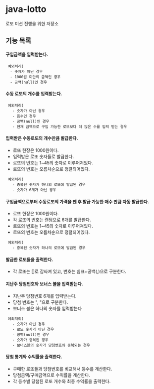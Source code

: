 # java-lotto
로또 미션 진행을 위한 저장소

## 기능 목록
#### 구입금액을 입력받는다.
 ```
  예외처리)
   - 숫자가 아닌 경우
   - 1000원 미만의 금액인 경우
   - 공백(null)인 경우
 ```

#### 수동 로또의 개수를 입력받는다.
 ```
  예외처리)
    - 숫자가 아닌 경우
    - 음수인 경우
    - 공백(null)인 경우
    - 현재 금액으로 구입 가능한 로또보다 더 많은 수를 입력 받는 경우
 ```

#### 입력받은 수동로또의 개수만큼 발급한다.

 - 로또 한장은 1000원이다.
 - 입력받은 로또 숫자들로 발급한다.
 - 로또의 번호는 1~45의 숫자로 이루어져있다.
 - 로또의 번호는 오름차순으로 정렬되어있다.
 ```
  예외처리)
    - 중복된 숫자가 하나의 로또에 발급된 경우
    - 숫자가 6개가 아닌 경우
 ```

#### 구입금액으로부터 수동로또의 가격을 뺀 후 발급 가능한 매수 만큼 자동 발급한다.

 - 로또 한장은 1000원이다.
 - 각 로또의 번호는 랜덤으로 6개를 발급한다.
 - 로또의 번호는 1~45의 숫자로 이루어져있다.
 - 로또의 번호는 오름차순으로 정렬되어있다.
 ```
  예외처리)
    - 중복된 숫자가 하나의 로또에 발급된 경우
 ```

#### 발급한 로또들을 출력한다.

 - 각 로또는 []로 감싸져 있고, 번호는 쉼표+공백(,)으로 구분한다.

#### 지난주 당첨번호와 보너스 볼을 입력받는다.

 - 지난주 당첨번호 6개를 입력받는다.
 - 당첨 번호는 ", "으로 구분한다.
 - 보너스 볼은 하나의 숫자를 입력받는다
  ```
   예외처리)
     - 숫자가 아닌 경우
     - 로또 숫자가 아닌 경우
     - 공백(null)인 경우
     - 숫자가 중복된 경우
     - 보너스볼의 숫자가 당첨번호와 중복되는 경우
  ```

#### 당첨 통계와 수익률을 출력한다.

 - 구매한 로또들과 당첨번호를 비교해서 등수를 계산한다.
 - 당첨금액/구매금액으로 수익률을 계산한다.
 - 각 등수별 당첨된 로또 개수와 최종 수익률을 출력한다.
